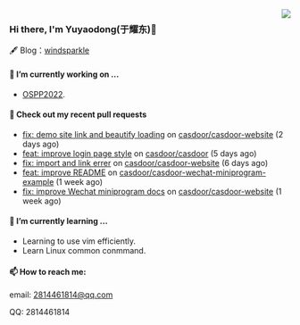 <img align="right" src="https://github-readme-stats.vercel.app/api?username=leo220yuyaodog&show_icons=true&icon_color=805AD5&text_color=718096&bg_color=ffffff&hide_title=true" />

### Hi there, I'm Yuyaodong(于耀东)👋
🖋 Blog：[windsparkle](https://blog.windsparkle.top)
#### 🔭 I’m currently working on ...
- [OSPP2022](https://summer-ospp.ac.cn/).

#### 🔨 Check out my recent pull requests

- [fix: demo site link and beautify loading](https://github.com/casdoor/casdoor-website/pull/339) on [casdoor/casdoor-website](https://github.com/casdoor/casdoor-website) (2 days ago)
- [feat: improve login page style](https://github.com/casdoor/casdoor/pull/1119) on [casdoor/casdoor](https://github.com/casdoor/casdoor) (5 days ago)
- [fix: import and link errer](https://github.com/casdoor/casdoor-website/pull/331) on [casdoor/casdoor-website](https://github.com/casdoor/casdoor-website) (6 days ago)
- [feat: improve README](https://github.com/casdoor/casdoor-wechat-miniprogram-example/pull/6) on [casdoor/casdoor-wechat-miniprogram-example](https://github.com/casdoor/casdoor-wechat-miniprogram-example) (1 week ago)
- [fix: improve Wechat miniprogram docs](https://github.com/casdoor/casdoor-website/pull/328) on [casdoor/casdoor-website](https://github.com/casdoor/casdoor-website) (1 week ago)

#### 🌱 I’m currently learning ...
- Learning to use vim efficiently.
- Learn Linux common conmmand.

#### 📫 How to reach me:
email: 2814461814@qq.com

QQ: 2814461814

